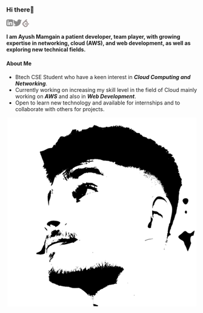 ### Hi there👋
<a href='https://www.linkedin.com/in/ayush-mamgain-165360192/'><img align='left' alt="linkedin" src="https://github.com/TechHsuya/Techhsuya/blob/main/assets/linkedin.svg" height='18px'/></a>
<a href='https://twitter.com/hsuya24'><img align='left' alt="twitter" src="https://github.com/TechHsuya/Techhsuya/blob/main/assets/twitter.svg" height='18px'/></a>
<a href='https://leetcode.com/hsuya24/'><img alt="leetcode" src="https://github.com/TechHsuya/Techhsuya/blob/main/assets/leetcode.svg" height='20px'/></a>

**I am Ayush Mamgain a patient developer, team player, with growing expertise in networking, cloud (AWS), and web development, as well
as exploring new technical fields.**

#### About Me
* Btech CSE Student who have a keen interest in ***Cloud Computing and Networking***. 
* Currently working on increasing my skill level in the field of Cloud mainly working on ***AWS*** and also in ***Web Development***. 
* Open to learn new technology and available for internships and to collaborate with others for projects.

<p style="background-color='green'" align="center"><img src="ayush-logo.svg" width=500px></p>
